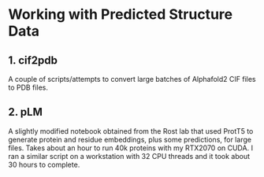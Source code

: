 # Working with Predicted Structure Data

## 1. cif2pdb

A couple of scripts/attempts to convert large batches of Alphafold2 CIF files to PDB files.

## 2. pLM

A slightly modified notebook obtained from the Rost lab that used ProtT5 to generate protein
and residue embeddings, plus some predictions, for large files. Takes about an hour to run
40k proteins with my RTX2070 on CUDA. I ran a similar script on a workstation with 32 CPU
threads and it took about 30 hours to complete.